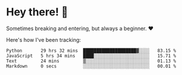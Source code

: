 # Hey there! 👋
Sometimes breaking and entering, but always a beginner. ❤️

Here's how I've been tracking:
<!--START_SECTION:waka-->

```text
Python       29 hrs 32 mins  ████████████████████▓░░░░   83.15 %
JavaScript   5 hrs 34 mins   ████░░░░░░░░░░░░░░░░░░░░░   15.71 %
Text         24 mins         ▒░░░░░░░░░░░░░░░░░░░░░░░░   01.13 %
Markdown     0 secs          ░░░░░░░░░░░░░░░░░░░░░░░░░   00.01 %
```

<!--END_SECTION:waka-->
